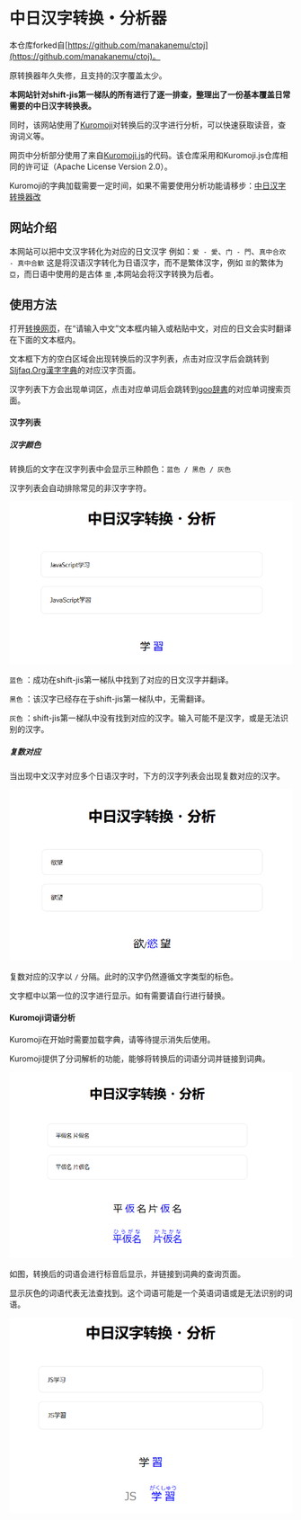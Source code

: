 # 中日汉字转换・分析器

本仓库forked自[https://github.com/manakanemu/ctoj](https://github.com/manakanemu/ctoj)。

原转换器年久失修，且支持的汉字覆盖太少。

**本网站针对shift-jis第一梯队的所有进行了逐一排查，整理出了一份基本覆盖日常需要的中日汉字转换表。**

同时，该网站使用了[Kuromoji](https://www.atilika.com/ja/kuromoji/)对转换后的汉字进行分析，可以快速获取读音，查询词义等。

网页中分析部分使用了来自[Kuromoji.js](https://github.com/takuyaa/kuromoji.js)的代码。该仓库采用和Kuromoji.js仓库相同的许可证（Apache License Version 2.0）。

Kuromoji的字典加载需要一定时间，如果不需要使用分析功能请移步：[中日汉字转换器改](https://github.com/Huifusu/Hanzi2Kanji/)

## 网站介绍

本网站可以把中文汉字转化为对应的日文汉字
例如：``爱 - 愛``、``门 - 門``、``真中合欢 - 真中合歓``
这是将汉语汉字转化为日语汉字，而不是繁体汉字，例如 ``亚``的繁体为 ``亞``，而日语中使用的是古体 ``亜`` ,本网站会将汉字转换为后者。

## 使用方法

打开[转换网页](https://kanjik.rdfzftxx.xyz/)，在“请输入中文”文本框内输入或粘贴中文，对应的日文会实时翻译在下面的文本框内。

文本框下方的空白区域会出现转换后的汉字列表，点击对应汉字后会跳转到[Sljfaq.Org漢字字典](https://kanji.sljfaq.org/k/)的对应汉字页面。

汉字列表下方会出现单词区，点击对应单词后会跳转到[goo辞書](https://dictionary.goo.ne.jp/ "的词语搜索页面")的对应单词搜索页面。

#### 汉字列表

##### 汉字颜色

转换后的文字在汉字列表中会显示三种颜色：`蓝色 / 黑色 / 灰色`

汉字列表会自动排除常见的非汉字字符。

![1689748102512](image/README/1689748102512.png)

`蓝色` ：成功在shift-jis第一梯队中找到了对应的日文汉字并翻译。

`黑色` ：该汉字已经存在于shift-jis第一梯队中，无需翻译。

`灰色` ：shift-jis第一梯队中没有找到对应的汉字。输入可能不是汉字，或是无法识别的汉字。

##### 复数对应

当出现中文汉字对应多个日语汉字时，下方的汉字列表会出现复数对应的汉字。

![1689998271440](image/README/1689998271440.png)

复数对应的汉字以 `/` 分隔。此时的汉字仍然遵循文字类型的标色。

文字框中以第一位的汉字进行显示。如有需要请自行进行替换。

#### Kuromoji词语分析

Kuromoji在开始时需要加载字典，请等待提示消失后使用。

Kuromoji提供了分词解析的功能，能够将转换后的词语分词并链接到词典。

![1690431479415](image/README/1690431479415.png)

如图，转换后的词语会进行标音后显示，并链接到词典的查询页面。

显示灰色的词语代表无法查找到。这个词语可能是一个英语词语或是无法识别的词语。

![1690432203083](image/README/1690432203083.png)
